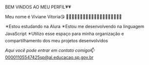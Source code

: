 BEM VINDOS AO MEU PERFIL💗💗

Meu nome é Viviane Vitoria😘
🌹🌹🌹🌹🌹🌹🌹🌹🌹🌹🌹🌹🌹🌹🌹🌹🌹🌹🌹🌹

✴️Estou estudando na Alura
✴️Estou me desenvolvendo na linguagem JavaScript
✴️Utilizo esse espaço para minha organização e compartilhamento dos meu projetos desenvolvidos

*Aqui você pode entrar em contato comigo*📫
00001105547425sp@al.educacao.sp.gov.br
